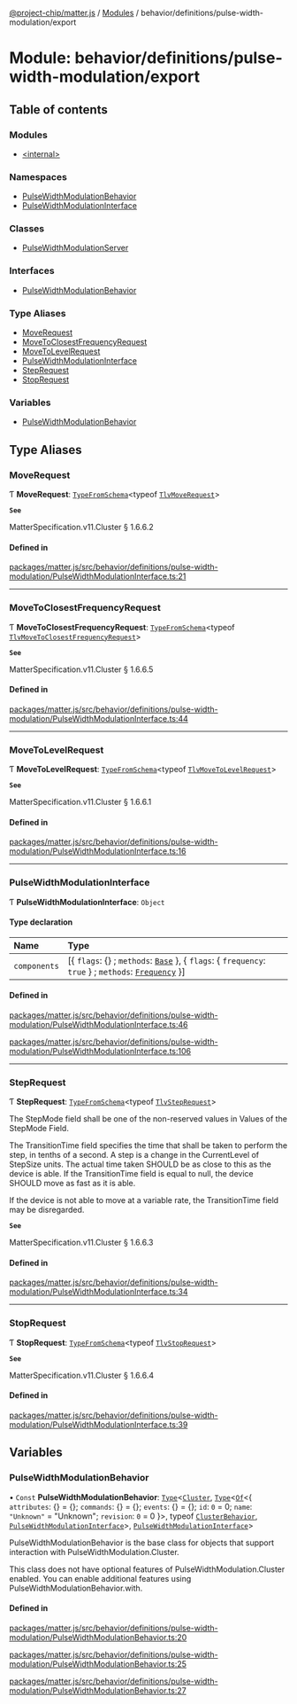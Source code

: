 [@project-chip/matter.js](../README.md) / [Modules](../modules.md) / behavior/definitions/pulse-width-modulation/export

# Module: behavior/definitions/pulse-width-modulation/export

## Table of contents

### Modules

- [\<internal\>](behavior_definitions_pulse_width_modulation_export._internal_.md)

### Namespaces

- [PulseWidthModulationBehavior](behavior_definitions_pulse_width_modulation_export.PulseWidthModulationBehavior.md)
- [PulseWidthModulationInterface](behavior_definitions_pulse_width_modulation_export.PulseWidthModulationInterface.md)

### Classes

- [PulseWidthModulationServer](../classes/behavior_definitions_pulse_width_modulation_export.PulseWidthModulationServer.md)

### Interfaces

- [PulseWidthModulationBehavior](../interfaces/behavior_definitions_pulse_width_modulation_export.PulseWidthModulationBehavior-1.md)

### Type Aliases

- [MoveRequest](behavior_definitions_pulse_width_modulation_export.md#moverequest)
- [MoveToClosestFrequencyRequest](behavior_definitions_pulse_width_modulation_export.md#movetoclosestfrequencyrequest)
- [MoveToLevelRequest](behavior_definitions_pulse_width_modulation_export.md#movetolevelrequest)
- [PulseWidthModulationInterface](behavior_definitions_pulse_width_modulation_export.md#pulsewidthmodulationinterface)
- [StepRequest](behavior_definitions_pulse_width_modulation_export.md#steprequest)
- [StopRequest](behavior_definitions_pulse_width_modulation_export.md#stoprequest)

### Variables

- [PulseWidthModulationBehavior](behavior_definitions_pulse_width_modulation_export.md#pulsewidthmodulationbehavior)

## Type Aliases

### MoveRequest

Ƭ **MoveRequest**: [`TypeFromSchema`](tlv_export.md#typefromschema)\<typeof [`TlvMoveRequest`](cluster_export.PulseWidthModulation.md#tlvmoverequest)\>

**`See`**

MatterSpecification.v11.Cluster § 1.6.6.2

#### Defined in

[packages/matter.js/src/behavior/definitions/pulse-width-modulation/PulseWidthModulationInterface.ts:21](https://github.com/project-chip/matter.js/blob/904d0c9b952b91f28a21803759c5e5c66ee4d272/packages/matter.js/src/behavior/definitions/pulse-width-modulation/PulseWidthModulationInterface.ts#L21)

___

### MoveToClosestFrequencyRequest

Ƭ **MoveToClosestFrequencyRequest**: [`TypeFromSchema`](tlv_export.md#typefromschema)\<typeof [`TlvMoveToClosestFrequencyRequest`](cluster_export.PulseWidthModulation.md#tlvmovetoclosestfrequencyrequest)\>

**`See`**

MatterSpecification.v11.Cluster § 1.6.6.5

#### Defined in

[packages/matter.js/src/behavior/definitions/pulse-width-modulation/PulseWidthModulationInterface.ts:44](https://github.com/project-chip/matter.js/blob/904d0c9b952b91f28a21803759c5e5c66ee4d272/packages/matter.js/src/behavior/definitions/pulse-width-modulation/PulseWidthModulationInterface.ts#L44)

___

### MoveToLevelRequest

Ƭ **MoveToLevelRequest**: [`TypeFromSchema`](tlv_export.md#typefromschema)\<typeof [`TlvMoveToLevelRequest`](cluster_export.PulseWidthModulation.md#tlvmovetolevelrequest)\>

**`See`**

MatterSpecification.v11.Cluster § 1.6.6.1

#### Defined in

[packages/matter.js/src/behavior/definitions/pulse-width-modulation/PulseWidthModulationInterface.ts:16](https://github.com/project-chip/matter.js/blob/904d0c9b952b91f28a21803759c5e5c66ee4d272/packages/matter.js/src/behavior/definitions/pulse-width-modulation/PulseWidthModulationInterface.ts#L16)

___

### PulseWidthModulationInterface

Ƭ **PulseWidthModulationInterface**: `Object`

#### Type declaration

| Name | Type |
| :------ | :------ |
| `components` | [\{ `flags`: {} ; `methods`: [`Base`](../interfaces/behavior_definitions_pulse_width_modulation_export.PulseWidthModulationInterface.Base.md)  }, \{ `flags`: \{ `frequency`: ``true``  } ; `methods`: [`Frequency`](../interfaces/behavior_definitions_pulse_width_modulation_export.PulseWidthModulationInterface.Frequency.md)  }] |

#### Defined in

[packages/matter.js/src/behavior/definitions/pulse-width-modulation/PulseWidthModulationInterface.ts:46](https://github.com/project-chip/matter.js/blob/904d0c9b952b91f28a21803759c5e5c66ee4d272/packages/matter.js/src/behavior/definitions/pulse-width-modulation/PulseWidthModulationInterface.ts#L46)

[packages/matter.js/src/behavior/definitions/pulse-width-modulation/PulseWidthModulationInterface.ts:106](https://github.com/project-chip/matter.js/blob/904d0c9b952b91f28a21803759c5e5c66ee4d272/packages/matter.js/src/behavior/definitions/pulse-width-modulation/PulseWidthModulationInterface.ts#L106)

___

### StepRequest

Ƭ **StepRequest**: [`TypeFromSchema`](tlv_export.md#typefromschema)\<typeof [`TlvStepRequest`](cluster_export.PulseWidthModulation.md#tlvsteprequest)\>

The StepMode field shall be one of the non-reserved values in Values of the StepMode Field.

The TransitionTime field specifies the time that shall be taken to perform the step, in tenths of a second. A step
is a change in the CurrentLevel of StepSize units. The actual time taken SHOULD be as close to this as the device is
able. If the TransitionTime field is equal to null, the device SHOULD move as fast as it is able.

If the device is not able to move at a variable rate, the TransitionTime field may be disregarded.

**`See`**

MatterSpecification.v11.Cluster § 1.6.6.3

#### Defined in

[packages/matter.js/src/behavior/definitions/pulse-width-modulation/PulseWidthModulationInterface.ts:34](https://github.com/project-chip/matter.js/blob/904d0c9b952b91f28a21803759c5e5c66ee4d272/packages/matter.js/src/behavior/definitions/pulse-width-modulation/PulseWidthModulationInterface.ts#L34)

___

### StopRequest

Ƭ **StopRequest**: [`TypeFromSchema`](tlv_export.md#typefromschema)\<typeof [`TlvStopRequest`](cluster_export.PulseWidthModulation.md#tlvstoprequest)\>

**`See`**

MatterSpecification.v11.Cluster § 1.6.6.4

#### Defined in

[packages/matter.js/src/behavior/definitions/pulse-width-modulation/PulseWidthModulationInterface.ts:39](https://github.com/project-chip/matter.js/blob/904d0c9b952b91f28a21803759c5e5c66ee4d272/packages/matter.js/src/behavior/definitions/pulse-width-modulation/PulseWidthModulationInterface.ts#L39)

## Variables

### PulseWidthModulationBehavior

• `Const` **PulseWidthModulationBehavior**: [`Type`](../interfaces/behavior_cluster_export.ClusterBehavior.Type.md)\<[`Cluster`](../interfaces/cluster_export.PulseWidthModulation.Cluster.md), [`Type`](../interfaces/behavior_cluster_export.ClusterBehavior.Type.md)\<[`Of`](../interfaces/cluster_export.ClusterType.Of.md)\<\{ `attributes`: {} = \{}; `commands`: {} = \{}; `events`: {} = \{}; `id`: ``0`` = 0; `name`: ``"Unknown"`` = "Unknown"; `revision`: ``0`` = 0 }\>, typeof [`ClusterBehavior`](behavior_cluster_export.ClusterBehavior.md), [`PulseWidthModulationInterface`](behavior_definitions_pulse_width_modulation_export.md#pulsewidthmodulationinterface)\>, [`PulseWidthModulationInterface`](behavior_definitions_pulse_width_modulation_export.md#pulsewidthmodulationinterface)\>

PulseWidthModulationBehavior is the base class for objects that support interaction with PulseWidthModulation.Cluster.

This class does not have optional features of PulseWidthModulation.Cluster enabled. You can enable additional
features using PulseWidthModulationBehavior.with.

#### Defined in

[packages/matter.js/src/behavior/definitions/pulse-width-modulation/PulseWidthModulationBehavior.ts:20](https://github.com/project-chip/matter.js/blob/904d0c9b952b91f28a21803759c5e5c66ee4d272/packages/matter.js/src/behavior/definitions/pulse-width-modulation/PulseWidthModulationBehavior.ts#L20)

[packages/matter.js/src/behavior/definitions/pulse-width-modulation/PulseWidthModulationBehavior.ts:25](https://github.com/project-chip/matter.js/blob/904d0c9b952b91f28a21803759c5e5c66ee4d272/packages/matter.js/src/behavior/definitions/pulse-width-modulation/PulseWidthModulationBehavior.ts#L25)

[packages/matter.js/src/behavior/definitions/pulse-width-modulation/PulseWidthModulationBehavior.ts:27](https://github.com/project-chip/matter.js/blob/904d0c9b952b91f28a21803759c5e5c66ee4d272/packages/matter.js/src/behavior/definitions/pulse-width-modulation/PulseWidthModulationBehavior.ts#L27)
